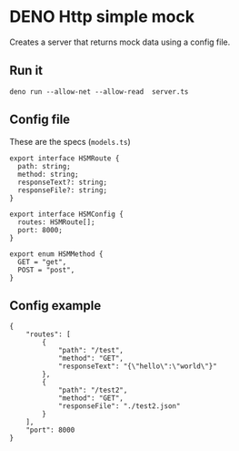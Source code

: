 # DENO Http simple mock
Creates a server that returns mock data using a config file.

## Run it
`deno run --allow-net --allow-read  server.ts`

## Config file
These are the specs (`models.ts`)

```
export interface HSMRoute {
  path: string;
  method: string;
  responseText?: string;
  responseFile?: string;
}

export interface HSMConfig {
  routes: HSMRoute[];
  port: 8000;
}

export enum HSMMethod {
  GET = "get",
  POST = "post",
}

```

## Config example
```
{
    "routes": [
        {
            "path": "/test",
            "method": "GET",
            "responseText": "{\"hello\":\"world\"}"
        },
        {
            "path": "/test2",
            "method": "GET",
            "responseFile": "./test2.json"
        }
    ],
    "port": 8000
}
```
